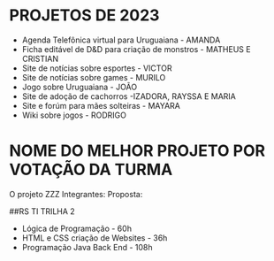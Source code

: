 # PROJETOS DE 2023
- Agenda Telefônica virtual para Uruguaiana - AMANDA
- Ficha editável de D&D para criação de monstros - MATHEUS E CRISTIAN
- Site de notícias sobre esportes - VICTOR
- Site de notícias sobre games - MURILO
- Jogo sobre Uruguaiana - JOÃO
- Site de adoção de cachorros -IZADORA, RAYSSA E MARIA
- Site e forúm para mães solteiras - MAYARA
- Wiki sobre jogos - RODRIGO


# NOME DO MELHOR PROJETO POR VOTAÇÃO DA TURMA
O projeto ZZZ 
Integrantes: 
Proposta:


##RS TI TRILHA 2
- Lógica de Programação - 60h
- HTML e CSS criação de Websites - 36h
- Programação Java Back End - 108h
